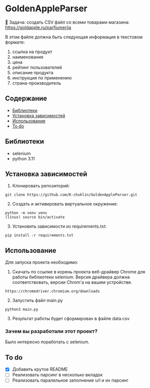 # GoldenAppleParser

👾 Задача: создать CSV файл со всеми товарами магазина: https://goldapple.ru/parfjumerija

В этом файле должна быть следующая информация в текстовом формате:

1. ссылка на продукт
2. наименование
3. цена
4. рейтинг пользователей
5. описание продукта
6. инструкция по применению
7. страна-производитель


## Содержание
- [Библиотеки](#Библитеки)
- [Установка зависимостей](#установка_зависимостей)
- [Использование](#использование)
- [To do](#to-do)

## Библиотеки
- selenium
- python 3.11
  
## Установка зависимостей

1. Клонировать репозиторий:
   
```
git clone https://github.com/K-chuklin/GoldenAppleParser.git
```
2. Создать и активировать виртуальное окружение:
   
```
python -m venv venv
(linux) source bin/activate
```
3. Установить зависимости из requirements.txt:
   
```
pip install -r requirements.txt
```

## Использование
Для запуска проекта необходимо:

1. Cкачать по ссылке в корень проекта веб-драйвер Сhrome для работы библиотеки selenium.
   Версия драйвера должна соответствовать, версии Chrom'a на вашем устройстве.
```
https://chromedriver.chromium.org/downloads
```

2. Запустить файл main.py
```
python3 main.py
```

3. Результат работы будет сформирован в файле data.csv


### Зачем вы разработали этот проект?
Было интересно поработать с selenium.

## To do
- [x] Добавить крутое README
- [ ] Реализовать парсинг в несколько вкладок
- [ ] Реализовать паралельное заполнение url и их парсинг
